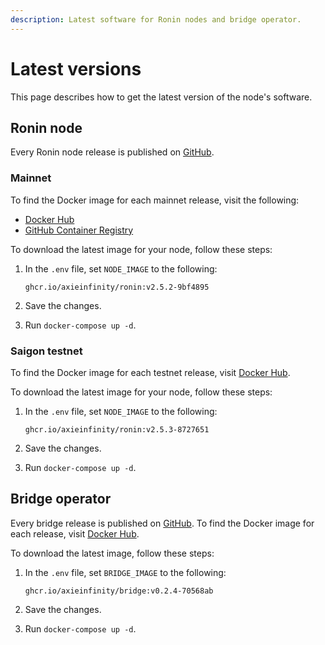 ```yaml
---
description: Latest software for Ronin nodes and bridge operator.
---
```


# Latest versions

This page describes how to get the latest version of the node's software.

## Ronin node

Every Ronin node release is published on
[GitHub](https://github.com/axieinfinity/ronin/releases).

### Mainnet

To find the Docker image for each mainnet release, visit the following:

* [Docker Hub](https://hub.docker.com/r/axieinfinity/ronin-mainnet/tags)
* [GitHub Container Registry](https://github.com/axieinfinity/ronin/pkgs/container/ronin)

To download the latest image for your node, follow these steps:

1. In the `.env` file, set `NODE_IMAGE` to the following:

    ```
    ghcr.io/axieinfinity/ronin:v2.5.2-9bf4895
    ```

2. Save the changes.
3. Run `docker-compose up -d`.

### Saigon testnet

To find the Docker image for each testnet release, visit
[Docker Hub](https://hub.docker.com/r/axieinfinity/ronin-testnet/tags).

To download the latest image for your node, follow these steps:

1. In the `.env` file, set `NODE_IMAGE` to the following:

    ```
    ghcr.io/axieinfinity/ronin:v2.5.3-8727651
    ```

2. Save the changes.
3. Run `docker-compose up -d`.

## Bridge operator

Every bridge release is published on
[GitHub](https://github.com/axieinfinity/bridge-v2/releases). To find the Docker
image for each release, visit
[Docker Hub](https://hub.docker.com/r/axieinfinity/bridge/tags).

To download the latest image, follow these steps:

1. In the `.env` file, set `BRIDGE_IMAGE` to the following:

    ```
    ghcr.io/axieinfinity/bridge:v0.2.4-70568ab
    ```

2. Save the changes.
3. Run `docker-compose up -d`.
